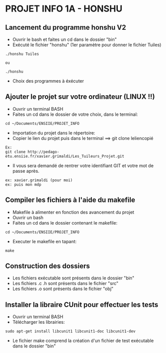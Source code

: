 # PROJET INFO 1A - HONSHU

## Lancement du programme honshu V2

* Ouvrir le bash et faites un cd dans le dossier "bin"
* Exécuté le fichier "honshu" (1er paramètre pour donner le fichier Tuiles)

```
./honshu Tuiles

ou

./honshu
```

* Choix des programmes à éxécuter

## Ajouter le projet sur votre ordinateur (LINUX !!)

* Ouvrir un terminal BASH
* Faites un cd dans le dossier de votre choix, dans le terminal:

```
cd ~/Documents/ENSIIE/PROJET_INFO
```
        
* Importation du projet dans le répertoire:
* Copier le lien du projet puis dans le terminal ==> git clone leliencopié

```
Ex: 
git clone http://pedago-etu.ensiie.fr/xavier.grimaldi/Les_Tuileurs_Projet.git
```

* Il vous sera demandé de rentrer votre identifiant GIT et votre mot de passe après.
```
ex: xavier.grimaldi (pour moi)
ex: puis mon mdp
```

## Compiler les fichiers à l'aide du makefile

* Makefile à alimenter en fonction des avancement du projet
* Ouvrir un bash 
* Faites un cd dans le dossier contenant le makefile:

```
cd ~/Documents/ENSIIE/PROJET_INFO
```

* Executer le makefile en tapant:

```
make
```

## Construction des dossiers

* Les fichiers exécutable sont présents dans le dossier "bin"
* Les fichiers .c .h sont présents dans le fichier "src"
* Les fichiers .o sont présents dans le fichier "obj"

## Installer la libraire CUnit pour effectuer les tests

* Ouvrir un terminal BASH
* Télécharger les librairies:

```
sudo apt-get install libcunit1 libcunit1-doc libcunit1-dev
```
* Le fichier make comprend la création d'un fichier de test exécutable dans le dossier "bin"
